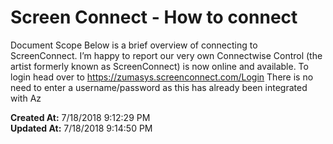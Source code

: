# Screen Connect - How to connect

Document Scope Below is a brief overview of connecting to ScreenConnect. I’m happy to report our very own Connectwise Control (the artist formerly known as ScreenConnect) is now online and available. To login head over to https://zumasys.screenconnect.com/Login There is no need to enter a username/password as this has already been integrated with Az  

**Created At:** 7/18/2018 9:12:29 PM  
**Updated At:** 7/18/2018 9:14:50 PM  

